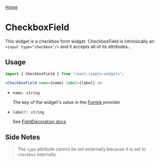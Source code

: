 [Home](../../../README.md)

# CheckboxField

This widget is a checkbox form widget. CheckboxField is intrinsically an `<input type="checkbox"/>` and it accepts all of its attributes..

## Usage

```jsx
import { CheckboxField } from "react-simple-widgets";

<CheckboxField name={name} label={label} />
```

- `name: string`

  The key of the widget's value in the [Formik](https://jaredpalmer.com/formik/) provider

- `label?: string`

    See [FieldDecoration docs](../field-decoration/field-decoration-usage.md)


## Side Notes

> The `type` attribute cannot be set externally because it is set to `checkbox` internally.

